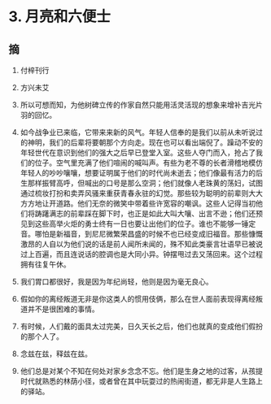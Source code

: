 # 3. 月亮和六便士

## 摘

1. 付梓刊行

2. 方兴未艾

3. 所以可想而知，为他树碑立传的作家自然只能用活灵活现的想象来增补吉光片羽的回忆。

4. 如今战争业已来临，它带来来新的风气。年轻人信奉的是我们以前从未听说过的神明，我们的后辈将要朝那个方向走。现在也可以看出端倪了。躁动不安的年轻世代在意识到他们的强大之后早已登堂入室。这些人夺门而入，抢占了我们的位子。空气里充满了他们喧闹的喊叫声。有些为老不尊的长者滑稽地模仿年轻人的吵吵嚷嚷，想要证明属于他们的时代尚未逝去；他们像最有活力的后生那样振臂高呼，但喊出的口号是那么空洞；他们就像人老珠黄的荡妇，试图通过梳妆打扮和卖弄风骚来重获青春永驻的幻觉。那些较为聪明的前辈则大大方方地让开道路。他们无奈的微笑中带着些许宽容的嘲讽。这些人记得当初他们将踌躇满志的前辈踩在脚下时，也正是如此大叫大嚷、出言不逊；他们还预见到这些高举火炬的勇士终有一日也要让出他们的位子。谁也不能够一锤定音。哪怕是新福音，到尼尼微繁荣昌盛的时候不也已经变成旧福音。那些慷慨激昂的人自以为他们说的话是前人闻所未闻的，殊不知此类豪言壮语早已被说过上百遍，而且连说话的腔调也是大同小异。钟摆甩过去又荡回来。这个过程拥有往复午休。

5. 我们胃口都很好，我是因为年纪尚轻，他则是因为毫无良心。

6. 假如你的离经叛道无非是你这类人的惯用伎俩，那么在世人面前表现得离经叛道并不是很困难的事情。

7. 有时候，人们戴的面具太过完美，日久天长之后，他们也就真的变成他们假扮的那个人了。

8. 念兹在兹，释兹在兹。

9. 他们总是对某个不知在何处对家乡念念不忘。他们是生身之地的过客，从孩提时代就熟悉的林荫小径，或者曾在其中玩耍过的热闹街道，都无非是人生路上的驿站。